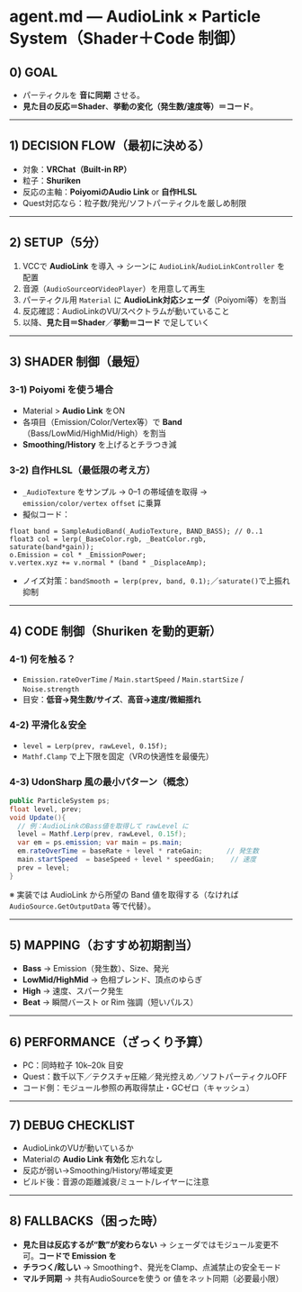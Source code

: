 # agent.md — AudioLink × Particle System（Shader＋Code 制御）

## 0) GOAL
- パーティクルを **音に同期** させる。  
- **見た目の反応＝Shader**、**挙動の変化（発生数/速度等）＝コード**。

---

## 1) DECISION FLOW（最初に決める）
- 対象：**VRChat（Built-in RP）**
- 粒子：**Shuriken**
- 反応の主軸：**PoiyomiのAudio Link** or **自作HLSL**  
- Quest対応なら：粒子数/発光/ソフトパーティクルを厳しめ制限

---

## 2) SETUP（5分）
1. VCCで **AudioLink** を導入 → シーンに `AudioLink`/`AudioLinkController` を配置  
2. 音源（`AudioSource`or`VideoPlayer`）を用意して再生  
3. パーティクル用 `Material` に **AudioLink対応シェーダ**（Poiyomi等）を割当  
4. 反応確認：AudioLinkのVU/スペクトラムが動いていること  
5. 以降、**見た目＝Shader**／**挙動＝コード** で足していく

---

## 3) SHADER 制御（最短）
### 3-1) Poiyomi を使う場合
- Material > **Audio Link** をON  
- 各項目（Emission/Color/Vertex等）で **Band**（Bass/LowMid/HighMid/High）を割当  
- **Smoothing/History** を上げるとチラつき減

### 3-2) 自作HLSL（最低限の考え方）
- `_AudioTexture` をサンプル → 0–1 の帯域値を取得 → `emission/color/vertex offset` に乗算
- 擬似コード：
```hlsl
float band = SampleAudioBand(_AudioTexture, BAND_BASS); // 0..1
float3 col = lerp(_BaseColor.rgb, _BeatColor.rgb, saturate(band*gain));
o.Emission = col * _EmissionPower;
v.vertex.xyz += v.normal * (band * _DisplaceAmp);
```
- ノイズ対策：`bandSmooth = lerp(prev, band, 0.1);`／`saturate()`で上振れ抑制

---

## 4) CODE 制御（Shuriken を動的更新）
### 4-1) 何を触る？
- `Emission.rateOverTime` / `Main.startSpeed` / `Main.startSize` / `Noise.strength`
- 目安：**低音→発生数/サイズ**、**高音→速度/微細揺れ**

### 4-2) 平滑化＆安全
- `level = Lerp(prev, rawLevel, 0.15f);`
- `Mathf.Clamp` で上下限を固定（VRの快適性を最優先）

### 4-3) UdonSharp 風の最小パターン（概念）
```csharp
public ParticleSystem ps;
float level, prev;
void Update(){
  // 例：AudioLinkのBass値を取得して rawLevel に
  level = Mathf.Lerp(prev, rawLevel, 0.15f);
  var em = ps.emission; var main = ps.main;
  em.rateOverTime = baseRate + level * rateGain;      // 発生数
  main.startSpeed  = baseSpeed + level * speedGain;    // 速度
  prev = level;
}
```
※ 実装では AudioLink から所望の Band 値を取得する（なければ `AudioSource.GetOutputData` 等で代替）。

---

## 5) MAPPING（おすすめ初期割当）
- **Bass** → Emission（発生数）、Size、発光
- **LowMid/HighMid** → 色相ブレンド、頂点のゆらぎ
- **High** → 速度、スパーク発生
- **Beat** → 瞬間バースト or Rim 強調（短いパルス）

---

## 6) PERFORMANCE（ざっくり予算）
- PC：同時粒子 10k–20k 目安  
- Quest：数千以下／テクスチャ圧縮／発光控えめ／ソフトパーティクルOFF  
- コード側：モジュール参照の再取得禁止・GCゼロ（キャッシュ）

---

## 7) DEBUG CHECKLIST
- AudioLinkのVUが動いているか  
- Materialの **Audio Link 有効化** 忘れなし  
- 反応が弱い→Smoothing/History/帯域変更  
- ビルド後：音源の距離減衰/ミュート/レイヤーに注意

---

## 8) FALLBACKS（困った時）
- **見た目は反応するが“数”が変わらない** → シェーダではモジュール変更不可。**コードで Emission を**  
- **チラつく/眩しい** → Smoothing↑、発光をClamp、点滅禁止の安全モード  
- **マルチ同期** → 共有AudioSourceを使う or 値をネット同期（必要最小限）
